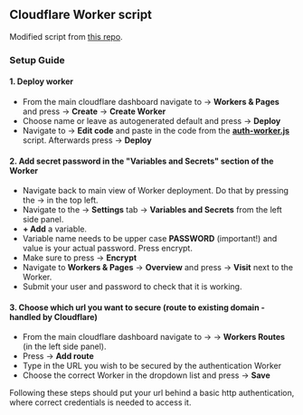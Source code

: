 ## Cloudflare Worker script

Modified script from [this repo](https://github.com/maximivanov/cf-worker-basic-http-auth.git).

### Setup Guide
#### 1. Deploy worker
- From the main cloudflare dashboard navigate to → **Workers & Pages** and press → **Create** → **Create Worker**
- Choose name or leave as autogenerated default and press → **Deploy**
- Navigate to → **Edit code** and paste in the code from the **[auth-worker.js](auth-worker.js)** script. Afterwards press → **Deploy**
#### 2. Add secret password in the "Variables and Secrets" section of the Worker
- Navigate back to main view of Worker deployment. Do that by pressing the → **<name of worker>** in the top left.
- Navigate to the → **Settings** tab → **Variables and Secrets** from the left side panel.
- **+ Add** a variable.
- Variable name needs to be upper case **PASSWORD** (important!) and value is your actual password. Press encrypt.
- Make sure to press → **Encrypt**
- Navigate to **Workers & Pages** → **Overview** and press → **Visit** next to the Worker.
- Submit your user and password to check that it is working.
#### 3. Choose which url you want to secure (route to existing domain - handled by Cloudflare)
- From the main cloudflare dashboard navigate to → **<relevant domain>** → **Workers Routes** (in the left side panel).
- Press → **Add route**
- Type in the URL you wish to be secured by the authentication Worker
- Choose the correct Worker in the dropdown list and press → **Save**

Following these steps should put your url behind a basic http authentication, where correct credentials is needed to access it.